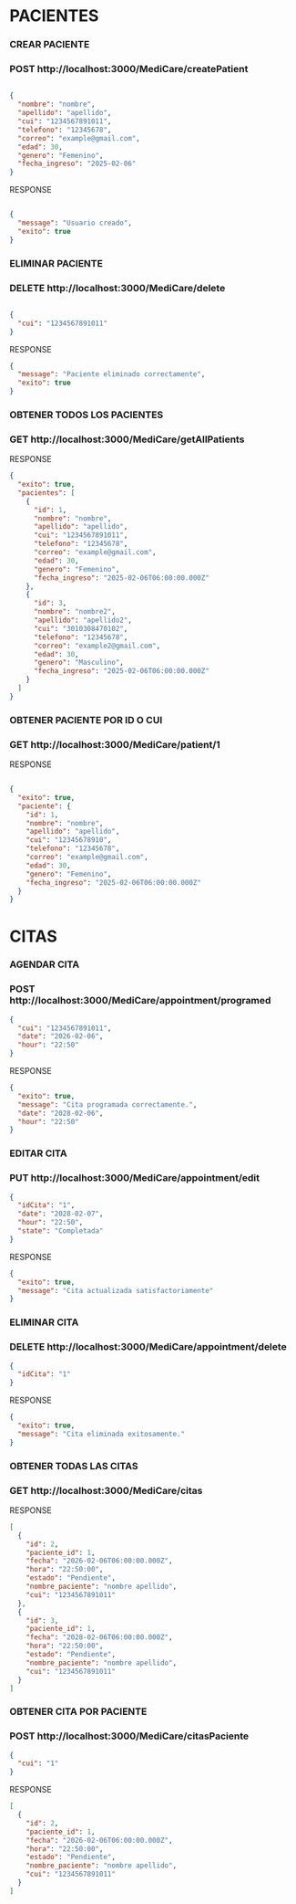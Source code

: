 # PACIENTES
### CREAR PACIENTE
### POST http://localhost:3000/MediCare/createPatient
```json

{
  "nombre": "nombre",
  "apellido": "apellido",
  "cui": "1234567891011",
  "telefono": "12345678",
  "correo": "example@gmail.com",
  "edad": 30,
  "genero": "Femenino",
  "fecha_ingreso": "2025-02-06"
}
```
RESPONSE
```json

{
  "message": "Usuario creado",
  "exito": true
}
```

### ELIMINAR PACIENTE
### DELETE http://localhost:3000/MediCare/delete
```json

{
  "cui": "1234567891011"
}
```
RESPONSE
```json
{
  "message": "Paciente eliminado correctamente",
  "exito": true
}
```

### OBTENER TODOS LOS PACIENTES
### GET http://localhost:3000/MediCare/getAllPatients

RESPONSE
```json
{
  "exito": true,
  "pacientes": [
    {
      "id": 1,
      "nombre": "nombre",
      "apellido": "apellido",
      "cui": "1234567891011",
      "telefono": "12345678",
      "correo": "example@gmail.com",
      "edad": 30,
      "genero": "Femenino",
      "fecha_ingreso": "2025-02-06T06:00:00.000Z"
    },
    {
      "id": 3,
      "nombre": "nombre2",
      "apellido": "apellido2",
      "cui": "3010308470102",
      "telefono": "12345678",
      "correo": "example2@gmail.com",
      "edad": 30,
      "genero": "Masculino",
      "fecha_ingreso": "2025-02-06T06:00:00.000Z"
    }
  ]
}
```

### OBTENER PACIENTE POR ID O CUI
### GET http://localhost:3000/MediCare/patient/1

RESPONSE 
```json

{
  "exito": true,
  "paciente": {
    "id": 1,
    "nombre": "nombre",
    "apellido": "apellido",
    "cui": "12345678910",
    "telefono": "12345678",
    "correo": "example@gmail.com",
    "edad": 30,
    "genero": "Femenino",
    "fecha_ingreso": "2025-02-06T06:00:00.000Z"
  }
}
```


# CITAS

### AGENDAR CITA
### POST http://localhost:3000/MediCare/appointment/programed
```json
{
  "cui": "1234567891011",
  "date": "2026-02-06",
  "hour": "22:50"
}
```

RESPONSE
```json
{
  "exito": true,
  "message": "Cita programada correctamente.",
  "date": "2028-02-06",
  "hour": "22:50"
}
```


### EDITAR CITA
### PUT http://localhost:3000/MediCare/appointment/edit
```json
{
  "idCita": "1",
  "date": "2028-02-07",
  "hour": "22:50",
  "state": "Completada"
}
```

RESPONSE
```json
{
  "exito": true,
  "message": "Cita actualizada satisfactoriamente"
}
```


### ELIMINAR CITA
### DELETE http://localhost:3000/MediCare/appointment/delete
```json
{
  "idCita": "1"
}

```

RESPONSE
```json
{
  "exito": true,
  "message": "Cita eliminada exitosamente."
}
```


### OBTENER TODAS LAS CITAS
### GET http://localhost:3000/MediCare/citas

RESPONSE
```json
[
  {
    "id": 2,
    "paciente_id": 1,
    "fecha": "2026-02-06T06:00:00.000Z",
    "hora": "22:50:00",
    "estado": "Pendiente",
    "nombre_paciente": "nombre apellido",
    "cui": "1234567891011"
  },
  {
    "id": 3,
    "paciente_id": 1,
    "fecha": "2028-02-06T06:00:00.000Z",
    "hora": "22:50:00",
    "estado": "Pendiente",
    "nombre_paciente": "nombre apellido",
    "cui": "1234567891011"
  }
]
```


### OBTENER CITA POR PACIENTE
### POST http://localhost:3000/MediCare/citasPaciente
```json
{
  "cui": "1"
}

```

RESPONSE
```json
[
  {
    "id": 2,
    "paciente_id": 1,
    "fecha": "2026-02-06T06:00:00.000Z",
    "hora": "22:50:00",
    "estado": "Pendiente",
    "nombre_paciente": "nombre apellido",
    "cui": "1234567891011"
  }
]
```
